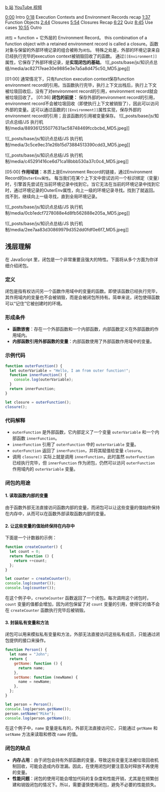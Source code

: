 [b 站](https://www.bilibili.com/video/BV14fWEeUEPU?spm_id_from=333.788.videopod.episodes&vd_source=22af953ea4c09540ad1966711a2d53f0&p=4)
[YouTube 视频](https://www.youtube.com/watch?v=6Ixyltr8_R0&t=52s&ab_channel=LydiaHallie)

[0:00](https://www.youtube.com/watch?v=6Ixyltr8_R0&t=0s) Intro
[0:18](https://www.youtube.com/watch?v=6Ixyltr8_R0&t=18s) Execution Contexts and Environment Records recap
[1:37](https://www.youtube.com/watch?v=6Ixyltr8_R0&t=97s) Function Objects
[2:44](https://www.youtube.com/watch?v=6Ixyltr8_R0&t=164s) Closures
[5:54](https://www.youtube.com/watch?v=6Ixyltr8_R0&t=354s) Closures Recap
[6:22](https://www.youtube.com/watch?v=6Ixyltr8_R0&t=382s) Quiz
[8:45](https://www.youtube.com/watch?v=6Ixyltr8_R0&t=525s) Use cases
[10:55](https://www.youtube.com/watch?v=6Ixyltr8_R0&t=655s) Outro

`闭包` = function + 它外层的 Environment Record。
this combination of a function object with a retained environment record is called a closure。函数对象与保留的外部环境记录的组合被称为`闭包`。
特殊之处是，外部的环境记录来自已经执行完毕的execution context被销毁回收了的函数。
通过`[[Environment]]`属性，它保存了外部环境记录，是**实现闭包的基础**。
![[_posts/base/js/知识点总结/media/ac82717eae30e9885e3e7a5a8d475c50_MD5.jpeg]]

[01:00] 通常情况下，只有function execution context保存function environment record的引用。当函数执行完毕，执行上下文出栈后，执行上下文被垃圾回收后，没有了对environment record的引用，environment record就会被垃圾回收了。
[01:36] **闭包的前提：** 保存外部的environment record的引用，environment record不会被垃圾回收（即使执行上下文被销毁了），因此可以访问外部的变量。这可以通过函数的`[[Environment]]`属性实现，保存外部的environment record的引用；且该函数的引用被变量保存。
![[_posts/base/js/知识点总结/JS 执行机制/media/889361255077631ac58748469fccbcbd_MD5.jpeg]]

![[_posts/base/js/知识点总结/JS 执行机制/media/3c5ce9ec31e26b15d73884513390cdd3_MD5.jpeg]]

![[_posts/base/js/知识点总结/JS 执行机制/media/c45291416ce6d71ca18bbb530a37c0c4_MD5.jpeg]]

[05:00] **作用域链**：本质上是Environment Record的链接，通过Environment Record的`OuterEnv属性`。
每当我们在某个上下文中尝试访问一个标识绑定（变量）时，引擎首先尝试在当前环境记录中找到它。当它无法在当前的环境记录中找到它时，通过环境记录的OuterEnv属性，向上一级的环境记录寻找。找到了就返回。找不到，继续向上一级寻找，直到全局环境记录。

![[_posts/base/js/知识点总结/JS 执行机制/media/0cb1edcf7278088e4d8fb562888e205a_MD5.jpeg]]

![[_posts/base/js/知识点总结/JS 执行机制/media/2ee7aa83d30869979d352dd0fdf0e6f7_MD5.jpeg]]

## 浅层理解

在 JavaScript 里，闭包是一个非常重要且强大的特性。下面将从多个方面为你详细介绍闭包。

### 定义

闭包是指有权访问另一个函数作用域中的变量的函数。即使该函数已经执行完毕，其作用域内的变量也不会被销毁，而是会被闭包所持有。简单来说，闭包使得函数可以“记住”它被创建时的环境。

### 形成条件

- **函数嵌套**：存在一个外部函数和一个内部函数，内部函数定义在外部函数的作用域内。
- **内部函数引用外部函数的变量**：内部函数使用了外部函数作用域中的变量。

### 示例代码

```javascript
function outerFunction() {
  let outerVariable = "Hello, I am from outer function!";
  function innerFunction() {
    console.log(outerVariable);
  }
  return innerFunction;
}

let closure = outerFunction();
closure();
```

### 代码解释

- `outerFunction` 是外部函数，它内部定义了一个变量 `outerVariable` 和一个内部函数 `innerFunction`。
- `innerFunction` 引用了 `outerFunction` 中的 `outerVariable` 变量。
- `outerFunction` 返回了 `innerFunction`，并将其赋值给变量 `closure`。
- 调用 `closure()` 实际上就是调用 `innerFunction`，此时虽然 `outerFunction` 已经执行完毕，但 `innerFunction` 作为闭包，仍然可以访问 `outerFunction` 作用域内的 `outerVariable` 变量。

### 闭包的用途

#### 1. 读取函数内部的变量

由于函数外部无法直接访问函数内部的变量，而闭包可以让这些变量的值始终保持在内存中，从而可以在函数外部读取函数内部的变量。

#### 2. 让这些变量的值始终保持在内存中

下面是一个计数器的示例：

```javascript
function createCounter() {
  let count = 0;
  return function () {
    return ++count;
  };
}

let counter = createCounter();
console.log(counter());
console.log(counter());
```

在这个例子中，`createCounter` 函数返回了一个闭包。每次调用这个闭包时，`count` 变量的值都会增加，因为闭包保留了对 `count` 变量的引用，使得它的值不会在 `createCounter` 函数执行完毕后被销毁。

#### 3. 封装私有变量和方法

闭包可以用来模拟私有变量和方法，外部无法直接访问这些私有成员，只能通过闭包提供的接口来操作。

```javascript
function Person() {
  let name = "John";
  return {
    getName: function () {
      return name;
    },
    setName: function (newName) {
      name = newName;
    },
  };
}

let person = Person();
console.log(person.getName());
person.setName("Mike");
console.log(person.getName());
```

在这个例子中，`name` 变量是私有的，外部无法直接访问它，只能通过 `getName` 和 `setName` 方法来读取和修改 `name` 的值。

### 闭包的缺点

- **内存占用**：由于闭包会持有外部函数的变量，导致这些变量无法被垃圾回收机制回收，可能会造成内存泄漏。因此，在使用闭包时要注意及时释放不再使用的变量。
- **性能问题**：闭包的使用可能会增加代码的复杂度和性能开销，尤其是在频繁创建和销毁闭包的情况下。所以，需要谨慎使用闭包，避免不必要的性能损失。
